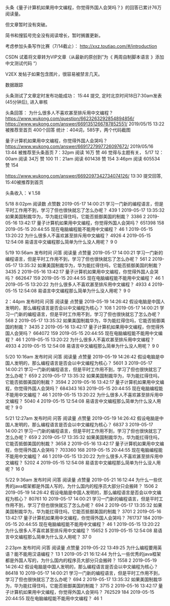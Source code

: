 头条《量子计算机如果用中文编程，你觉得外国人会哭吗？》的回答已累计76万阅读量。

但文章暂时没有突破。



简书和搜狐号完全没有阅读增长，暂时搁置更新。

考虑参加头条写作比赛（7/14截止）： http://xxz.toutiao.com/#/introduction

CSDN 试着将文章转为VIP文章（从最新的原创到”为《 两周自制脚本语言 》添加中文测试代码 “）

V2EX 发帖子如果包含图片，很容易被禁言几天。



数据跟踪



头条测试了文章定时发布功能成功：
15:44 提交, 定时北京时间18日7:30am发表(45分钟后), 进入审核



头条回答：
为什么很多人不喜欢甚至排斥用中文编程？
https://www.wukong.com/question/6623263292854894856/
https://www.wukong.com/answer/6691351266787852551/
2019/05/15 13:22 被推荐至首页
400个回答
统计：404词，585字，两个代码截图

量子计算机如果用中文编程，你觉得外国人会哭吗？
https://www.wukong.com/answer/6691727997726097672/
2019/05/16 13:44 被推荐至头条首页
7：32pm
阅读 16万 赞 46
觉得与主题有关，
5/17
12：00am
阅读 34万 赞 100
11：21am
阅读 601438    赞 154
3:46pm
阅读 605534    赞 154


https://www.wukong.com/answer/6692097342734074126/
13:30 提交回答, 15:40被推荐到首页

头条收入：￥1.58

5/18
8:02pm
阅读数 点赞数
2019-05-17 14:00:21    学习一门新的编程语言，但是平时工作用不到，学习了但也很快就忘了怎么办呢？    439    1
2019-05-17 13:35:32    如果美国制裁华为，华为能扛得住吗，它能否抵御美国的制裁？    3386    2
2019-05-16 13:42:17    量子计算机如果用中文编程，你觉得外国人会哭吗？    651398    158
2019-05-15 20:44:55    现在电脑编程能不能用中文编程？    46    1
2019-05-15 13:20:22    为什么很多人不喜欢甚至排斥用中文编程？    4926    4
2019-05-15 12:54:08    易语言中文编程那么简单为什么没人用呢？    9    0

5/19
10:56am
发布时间    问答    阅读量    点赞量
2019-05-17 14:00:21    学习一门新的编程语言，但是平时工作用不到，学习了但也很快就忘了怎么办呢？    561    2
2019-05-17 13:35:32    如果美国制裁华为，华为能扛得住吗，它能否抵御美国的制裁？    3435    2
2019-05-16 13:42:17    量子计算机如果用中文编程，你觉得外国人会哭吗？    662647    159
2019-05-15 20:44:55    现在电脑编程能不能用中文编程？    46    1
2019-05-15 13:20:22    为什么很多人不喜欢甚至排斥用中文编程？    4933    4
2019-05-15 12:54:08    易语言中文编程那么简单为什么没人用呢？    9    0

2：44pm
发布时间    问答    阅读量    点赞量
2019-05-19 14:26:42    假设电脑是中国人发明的，那么编程语言是否会以中文编程为核心？    108    1
2019-05-17 14:00:21    学习一门新的编程语言，但是平时工作用不到，学习了但也很快就忘了怎么办呢？    568    2
2019-05-17 13:35:32    如果美国制裁华为，华为能扛得住吗，它能否抵御美国的制裁？    3435    2
2019-05-16 13:42:17    量子计算机如果用中文编程，你觉得外国人会哭吗？    664072    159
2019-05-15 20:44:55    现在电脑编程能不能用中文编程？    46    1
2019-05-15 13:20:22    为什么很多人不喜欢甚至排斥用中文编程？    4933    4
2019-05-15 12:54:08    易语言中文编程那么简单为什么没人用呢？    9    0

5/20
10:16am
发布时间    问答    阅读量    点赞量
2019-05-19 14:26:42    假设电脑是中国人发明的，那么编程语言是否会以中文编程为核心？    5601    3
2019-05-17 14:00:21    学习一门新的编程语言，但是平时工作用不到，学习了但也很快就忘了怎么办呢？    659    2
2019-05-17 13:35:32    如果美国制裁华为，华为能扛得住吗，它能否抵御美国的制裁？    3594    2
2019-05-16 13:42:17    量子计算机如果用中文编程，你觉得外国人会哭吗？    684343    163
2019-05-15 20:44:55    现在电脑编程能不能用中文编程？    46    1
2019-05-15 13:20:22    为什么很多人不喜欢甚至排斥用中文编程？    5040    4
2019-05-15 12:54:08    易语言中文编程那么简单为什么没人用呢？    9    0

5/21
12:27am
发布时间    问答    阅读量    点赞量
2019-05-19 14:26:42    假设电脑是中国人发明的，那么编程语言是否会以中文编程为核心？    6837    3
2019-05-17 14:00:21    学习一门新的编程语言，但是平时工作用不到，学习了但也很快就忘了怎么办呢？    659    2
2019-05-17 13:35:32    如果美国制裁华为，华为能扛得住吗，它能否抵御美国的制裁？    3658    2
2019-05-16 13:42:17    量子计算机如果用中文编程，你觉得外国人会哭吗？    703360    168
2019-05-15 20:44:55    现在电脑编程能不能用中文编程？    46    1
2019-05-15 13:20:22    为什么很多人不喜欢甚至排斥用中文编程？    5202    4
2019-05-15 12:54:08    易语言中文编程那么简单为什么没人用呢？    16    0

5/22
9:36am
发布时间    问答    阅读量    点赞量
2019-05-21 16:12:44    为什么一些优秀的java框架都是外国人写的，为什么国内的程序员大部分只会搬砖？    1506    2
2019-05-19 14:26:42    假设电脑是中国人发明的，那么编程语言是否会以中文编程为核心？    80761    10
2019-05-17 14:00:21    学习一门新的编程语言，但是平时工作用不到，学习了但也很快就忘了怎么办呢？    694    2
2019-05-17 13:35:32    如果美国制裁华为，华为能扛得住吗，它能否抵御美国的制裁？    3701    2
2019-05-16 13:42:17    量子计算机如果用中文编程，你觉得外国人会哭吗？    761737    184
2019-05-15 20:44:55    现在电脑编程能不能用中文编程？    46    1
2019-05-15 13:20:22    为什么很多人不喜欢甚至排斥用中文编程？    15652    5
2019-05-15 12:54:08    易语言中文编程那么简单为什么没人用呢？    37    0

2:23pm
发布时间    问答    阅读量    点赞量
2019-05-22 13:49:25    为什么编程要用英语？能不能用汉语编程？    13    1
2019-05-21 16:12:44    为什么一些优秀的java框架都是外国人写的，为什么国内的程序员大部分只会搬砖？    1558    2
2019-05-19 14:26:42    假设电脑是中国人发明的，那么编程语言是否会以中文编程为核心？    86418    10
2019-05-17 14:00:21    学习一门新的编程语言，但是平时工作用不到，学习了但也很快就忘了怎么办呢？    694    2
2019-05-17 13:35:32    如果美国制裁华为，华为能扛得住吗，它能否抵御美国的制裁？    3715    2
2019-05-16 13:42:17    量子计算机如果用中文编程，你觉得外国人会哭吗？    762529    184
2019-05-15 20:44:55    现在电脑编程能不能用中文编程？    46    1

